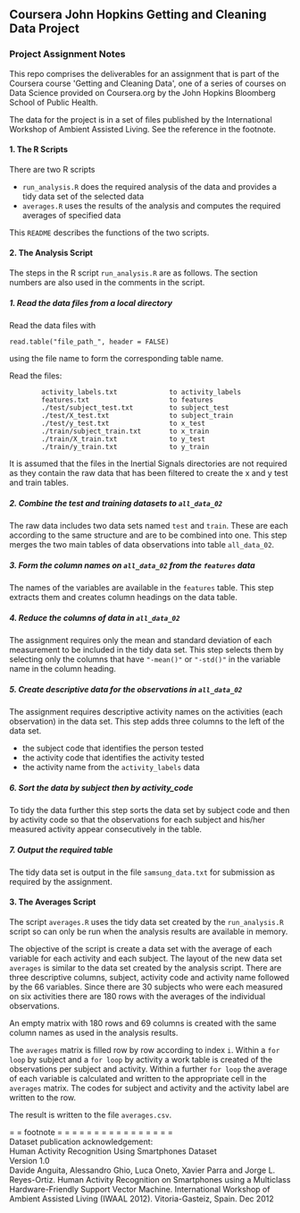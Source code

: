 ## Coursera John Hopkins Getting and Cleaning Data Project
### Project Assignment Notes

This repo comprises the deliverables for an assignment that is part of the Coursera course 'Getting and Cleaning Data', one of a series of courses on
Data Science provided on Coursera.org by the John Hopkins Bloomberg School of Public Health.

The data for the project is in a set of files published by the International Workshop of Ambient Assisted Living. See the reference in the footnote.

#### 1. The R Scripts
There are two R scripts

- `run_analysis.R` does the required analysis of the data and provides a tidy data set of the selected data
- `averages.R` uses the results of the analysis and computes the required averages of specified data

This `README` describes the functions of the two scripts.
   
#### 2. The Analysis Script
The steps in the R script `run_analysis.R` are as follows. The section numbers are also used in the comments in the script.

##### 1. Read the data files from a local directory

Read the data files with   
```{r}
read.table("file_path_", header = FALSE)
```
using the file name to form the corresponding table name.
   
Read the files:   
```
        activity_labels.txt             to activity_labels
        features.txt                    to features
        ./test/subject_test.txt         to subject_test
        ./test/X_test.txt               to subject_train
        ./test/y_test.txt               to x_test
        ./train/subject_train.txt       to x_train
        ./train/X_train.txt             to y_test
        ./train/y_train.txt             to y_train
```
        
It is assumed that the files in the Inertial Signals directories are not required as they contain the raw data that has been filtered to create the x and y test and train tables. 

##### 2. Combine the test and training datasets to `all_data_02`
The raw data includes two data sets named `test` and `train`. These are each according to the same structure and are to be combined into one. This step merges the two main tables of data observations into table `all_data_02`.

##### 3. Form the column names on `all_data_02` from the `features` data
The names of the variables are available in the `features` table. This step extracts them and creates column headings on the data table.

##### 4. Reduce the columns of data in `all_data_02` 
The assignment requires only the mean and standard deviation of each measurement to be included in the tidy data set. This step selects them by selecting only the columns that have `"-mean()"` or `"-std()"` in the variable name in the column heading.

##### 5. Create descriptive data for the observations in `all_data_02`
The assignment requires descriptive activity names on the activities (each observation) in the data set. This step adds three columns to the left of the data set. 
- the subject code that identifies the person tested
- the activity code that identifies the activity tested 
- the activity name from the `activity_labels` data

##### 6. Sort the data by subject then by activity_code
To tidy the data further this step sorts the data set by subject code and then by activity code so that the observations for each subject and his/her measured activity appear consecutively in the table.

##### 7. Output the required table
The tidy data set is output in the file `samsung_data.txt` for submission as required by the assignment.

#### 3. The Averages Script

The script `averages.R` uses the tidy data set created by the `run_analysis.R` script so can only be run when the analysis results are available in memory.

The objective of the script is create a data set with the average of each variable for each activity and each subject. The layout of the new data set `averages` is similar to the data set created by the analysis script. There are three descriptive columns, subject, activity code and activity name followed by the 66 variables. Since there are 30 subjects who were each measured on six activities there are 180 rows with the averages of the individual observations.

An empty matrix with 180 rows and 69 columns is created with the same column names as used in the analysis results.

The `averages` matrix is filled row by row according to index `i`. Within a `for loop` by subject and a `for loop` by activity a work table is created of the observations per subject and activity. Within a further `for loop` the average of each variable is calculated and written to the appropriate cell in the `averages` matrix. The codes for subject and activity and the activity label are written to the row.

The result is written to the file `averages.csv`.
   
   
= = footnote = = = = = = = = = = = = = = = =   
Dataset publication acknowledgement:   
Human Activity Recognition Using Smartphones Dataset   
Version 1.0   
Davide Anguita, Alessandro Ghio, Luca Oneto, Xavier Parra and Jorge L. Reyes-Ortiz. Human Activity Recognition on Smartphones using a Multiclass Hardware-Friendly Support Vector Machine. International Workshop of Ambient Assisted Living (IWAAL 2012). Vitoria-Gasteiz, Spain. Dec 2012